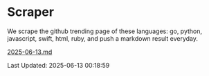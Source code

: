 # Scraper

We scrape the github trending page of these languages: go, python, javascript, swift, html, ruby, and push a markdown result everyday.

[2025-06-13.md](https://github.com/henson/Scraper/blob/master/2025-06-13.md)

Last Updated: 2025-06-13 00:18:59